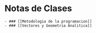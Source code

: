 # Notas de Clases
	- ### [[Metodologia de la programacion]]
	- ### [[Vectores y Geometria Analitica]]